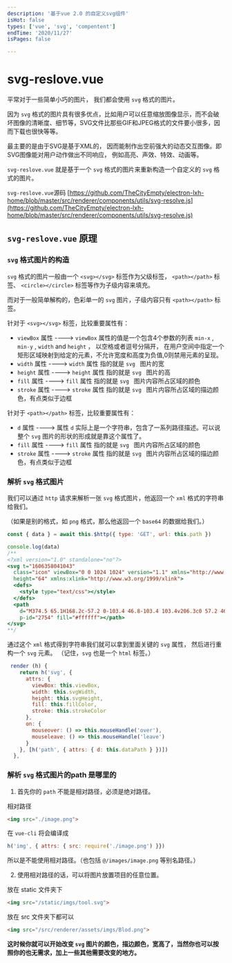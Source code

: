 ```yaml
---
description: '基于vue 2.0 的自定义svg组件'
isHot: false
types: ['vue', 'svg', 'compentent']
endTime: '2020/11/27'
isPages: false

---
```


# svg-reslove.vue

平常对于一些简单小巧的图片， 我们都会使用 `svg` 格式的图片。

因为 `svg` 格式的图片具有很多优点，比如用户可以任意缩放图像显示，而不会破坏图像的清晰度、细节等，SVG文件比那些GIF和JPEG格式的文件要小很多，因而下载也很快等等。

最主要的是由于SVG是基于XML的， 因而能制作出空前强大的动态交互图像。即SVG图像能对用户动作做出不同响应， 例如高亮、声效、特效、动画等。

`svg-reslove.vue` 就是基于一个 `svg` 格式的图片来重新构造一个自定义的 `svg` 格式的图片。

`svg-reslove.vue`源码 [https://github.com/TheCityEmpty/electron-lxh-home/blob/master/src/renderer/components/utils/svg-resolve.js](https://github.com/TheCityEmpty/electron-lxh-home/blob/master/src/renderer/components/utils/svg-resolve.js)

## `svg-reslove.vue` 原理

### `svg` 格式图片的构造

`svg` 格式的图片一般由一个 `<svg></svg>` 标签作为父级标签， `<path></path>` 标签、 `<circle></circle>` 标签等作为子级内容来填充。

而对于一般简单解构的，色彩单一的 `svg` 图片，子级内容只有 `<path></path>` 标签。

针对于 `<svg></svg>` 标签，比较重要属性有：

* `viewBox` 属性 ----> `viewBox` 属性的值是一个包含4个参数的列表 `min-x` , `min-y` , `width` and `height` ， 以空格或者逗号分隔开， 在用户空间中指定一个矩形区域映射到给定的元素，不允许宽度和高度为负值,0则禁用元素的呈现。
* `width` 属性 ----> `width` 属性 指的就是 `svg ` 图片的宽
* `height` 属性 ----> `height` 属性 指的就是 `svg ` 图片的高
* `fill` 属性 ----> `fill` 属性 指的就是 `svg ` 图片内容所占区域的颜色
* `stroke` 属性 ----> `stroke` 属性 指的就是 `svg ` 图片内容所占区域的描边颜色，有点类似于边框


针对于 `<path></path>` 标签，比较重要属性有：

* `d` 属性 ----> 属性 `d` 实际上是一个字符串，包含了一系列路径描述。可以说整个 `svg` 图片的形状的形成就是靠这个属性了。
* `fill` 属性 ----> `fill` 属性 指的就是 `svg ` 图片内容所占区域的颜色
* `stroke` 属性 ----> `stroke` 属性 指的就是 `svg ` 图片内容所占区域的描边颜色，有点类似于边框

### 解析 `svg` 格式图片

我们可以通过 `http` 请求来解析一张 `svg` 格式图片，他返回一个 `xml` 格式的字符串给我们。

（如果是别的格式，如 `png` 格式，那么他返回一个 `base64` 的数据给我们。）

```js
const { data } = await this.$http({ type: 'GET', url: this.path })

console.log(data)
/**
<?xml version="1.0" standalone="no"?>
<svg t="1606358041043"
  class="icon" viewBox="0 0 1024 1024" version="1.1" xmlns="http://www.w3.org/2000/svg" p-id="2753" width="64"
  height="64" xmlns:xlink="http://www.w3.org/1999/xlink">
  <defs>
    <style type="text/css"></style>
  </defs>
  <path
    d="M374.5 65.1H168.2c-57.2 0-103.4 46.8-103.4 103.4v206.3c0 57.2 46.8 103.4 103.4 103.4h206.3c56.6 0 103.4-46.8 103.4-103.4V168.5c0-57.2-46.8-103.4-103.4-103.4z m34.1 309.7c0 18.7-15.4 34.1-34.1 34.1H168.2c-18.7 0-34.1-15.4-34.1-34.1V168c0-18.7 15.4-34.1 34.1-34.1l206.3 0.6c18.7 0 34.1 15.4 34.1 34.1v206.2zM855.8 65.1H649.5c-57.2 0-103.4 46.8-103.4 103.4v206.3c0 57.2 46.8 103.4 103.4 103.4h206.3c56.7 0 102.9-46.8 103.4-103.4V168.5c0-57.2-46.8-103.4-103.4-103.4z m34.1 309.7c0 18.7-15.4 34.1-34.1 34.1H649.5c-18.7 0-34.1-15.4-34.1-34.1V168c0-18.7 15.4-34.1 34.1-34.1l206.3 0.6c18.7 0 34.1 15.4 34.1 34.1v206.2zM374.5 546.4H168.2c-57.2 0-103.4 46.8-103.4 103.4v205.7c0 57.2 46.8 103.4 103.4 103.4h206.3c56.6 0 103.4-46.2 103.4-102.9V649.8c0-57.2-46.8-103.4-103.4-103.4zM408.6 856c0 18.7-15.4 34.1-34.1 34.1H168.2c-18.7 0-34.1-15.4-34.1-34.1V649.8c0-18.7 15.4-34.1 34.1-34.1h206.3c18.7 0 34.1 15.4 34.1 34.1V856zM855.8 546.4H649.5c-57.2 0-103.4 46.8-103.4 103.4v205.7c0 57.2 46.8 103.4 103.4 103.4h206.3c56.7 0 102.9-46.2 103.4-102.9V649.8c0-57.2-46.8-103.4-103.4-103.4zM889.9 856c0 18.7-15.4 34.1-34.1 34.1H649.5c-18.7 0-34.1-15.4-34.1-34.1V649.8c0-18.7 15.4-34.1 34.1-34.1h206.3c18.7 0 34.1 15.4 34.1 34.1V856z"
    p-id="2754" fill="#ffffff"></path>
</svg>
**/
```

通过这个 `xml` 格式得到字符串我们就可以拿到里面关键的 `svg` 属性， 然后进行重构一个 `svg` 元素。
（记住，`svg` 也是一个 `html` 标签。）

```js
 render (h) {
    return h('svg', {
      attrs: {
        viewBox: this.viewBox,
        width: this.svgWidth,
        height: this.svgHeight,
        fill: this.fillColor,
        stroke: this.strokeColor
      },
      on: {
        mouseover: () => this.mouseHandle('over'),
        mouseleave: () => this.mouseHandle('leave')
      }
    }, [h('path', { attrs: { d: this.dataPath } })])
  },
```

### 解析 `svg` 格式图片的path 是哪里的

1. 首先你的 `path` 不能是相对路径，必须是绝对路径。

相对路径 
```html
<img src="./image.png">
```
在 `vue-cli` 将会编译成
```js
h('img', { attrs: { src: require('./image.png') }})
```

所以是不能使用相对路径。（也包括 `@/images/image.png` 等别名路径。）

2. 使用相对路径的话，可以将图片放置项目的任意位置。


放在 static 文件夹下
```html
<img src="/static/imgs/tool.svg">
```

放在 src 文件夹下都可以
```html
<img src="/src/renderer/assets/imgs/Blod.png">
```

**这时候你就可以开始改变 `svg` 图片的颜色，描边颜色，宽高了，当然你也可以按照你的也无需求，加上一些其他需要改变的地方。**





